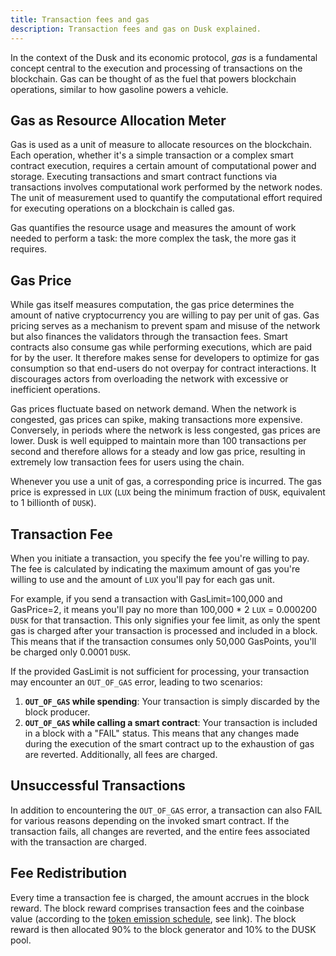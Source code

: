 ```yaml
---
title: Transaction fees and gas
description: Transaction fees and gas on Dusk explained.
---
```


In the context of the Dusk and its economic protocol, _gas_ is a fundamental concept central to the execution and processing of transactions on the blockchain. Gas can be thought of as the fuel that powers blockchain operations, similar to how gasoline powers a vehicle.

## Gas as Resource Allocation Meter

Gas is used as a unit of measure to allocate resources on the blockchain. Each operation, whether it's a simple transaction or a complex smart contract execution, requires a certain amount of computational power and storage. Executing transactions and smart contract functions via transactions involves computational work performed by the network nodes. The unit of measurement used to quantify the computational effort required for executing operations on a blockchain is called gas. 

Gas quantifies the resource usage and measures the amount of work needed to perform a task: the more complex the task, the more gas it requires. 

## Gas Price

While gas itself measures computation, the gas price determines the amount of native cryptocurrency you are willing to pay per unit of gas. Gas pricing serves as a mechanism to prevent spam and misuse of the network but also finances the validators through the transaction fees. Smart contracts also consume gas while performing executions, which are paid for by the user. It therefore makes sense for developers to optimize for gas consumption so that end-users do not overpay for contract interactions. It discourages actors from overloading the network with excessive or inefficient operations.

Gas prices fluctuate based on network demand. When the network is congested, gas prices can spike, making transactions more expensive. Conversely, in periods where the network is less congested, gas prices are lower. Dusk is well equipped to maintain more than 100 transactions per second and therefore allows for a steady and low gas price, resulting in extremely low transaction fees for users using the chain.

Whenever you use a unit of gas, a corresponding price is incurred. The gas price is expressed in `LUX` (`LUX` being the minimum fraction of `DUSK`, equivalent to 1 billionth of `DUSK`).

## Transaction Fee

When you initiate a transaction, you specify the fee you're willing to pay. The fee is calculated by indicating the maximum amount of gas you're willing to use and the amount of `LUX` you'll pay for each gas unit.

For example, if you send a transaction with GasLimit=100,000 and GasPrice=2, it means you'll pay no more than 100,000 * 2 `LUX` = 0.000200 `DUSK` for that transaction. This only signifies your fee limit, as only the spent gas is charged after your transaction is processed and included in a block. This means that if the transaction consumes only 50,000 GasPoints, you'll be charged only 0.0001 `DUSK`.

If the provided GasLimit is not sufficient for processing, your transaction may encounter an `OUT_OF_GAS` error, leading to two scenarios:
1. **`OUT_OF_GAS` while spending**: Your transaction is simply discarded by the block producer.
2. **`OUT_OF_GAS` while calling a smart contract**: Your transaction is included in a block with a "FAIL" status. This means that any changes made during the execution of the smart contract up to the exhaustion of gas are reverted. Additionally, all fees are charged.

## Unsuccessful Transactions
In addition to encountering the `OUT_OF_GAS` error, a transaction can also FAIL for various reasons depending on the invoked smart contract. If the transaction fails, all changes are reverted, and the entire fees associated with the transaction are charged.

## Fee Redistribution
Every time a transaction fee is charged, the amount accrues in the block reward. The block reward comprises transaction fees and the coinbase value (according to the [token emission schedule](/learn/tokenomics#token-emission-schedule), see link). The block reward is then allocated 90% to the block generator and 10% to the DUSK pool.
